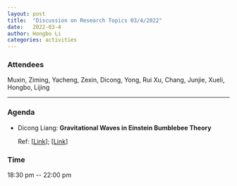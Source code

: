 ```yaml
---
layout: post
title:  "Discussion on Research Topics 03/4/2022"
date:   2022-03-4
author: Hongbo Li
categories: activities
---
```



### Attendees

Muxin, Ziming, Yacheng, Zexin, Dicong, Yong, Rui Xu, Chang, Junjie, Xueli, Hongbo, Lijing

---

### Agenda

- Dicong Liang: **Gravitational Waves in Einstein Bumblebee Theory**

  Ref: [[Link](https://journals.aps.org/prd/abstract/10.1103/PhysRevD.90.025007)];
       [[Link](https://journals.aps.org/prd/abstract/10.1103/PhysRevD.74.045001)]


 
             

### Time

18:30 pm -- 22:00 pm
